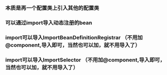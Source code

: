 ### 本质是再一个配置类上引入其他的配置类
### 可以通过import导入动态注册的bean
### import可以导入ImportBeanDefinitionRegistrar （不用加@component,导入即可，当然也可以加，就不用导入了）
### import可以导入ImportSelector  （不用加@component,导入即可，当然也可以加，就不用导入了）